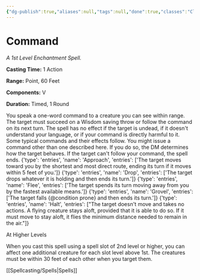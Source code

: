 ```yaml
---
{"dg-publish":true,"aliases":null,"tags":null,"done":true,"classes":"Cleric, Paladin,","spellLevel":1,"school":"Enchantment","source":"PHB","permalink":"/spells/command/","dgHomeLink":false,"dgPassFrontmatter":true}
---
```


# Command
*A 1st Level Enchantment Spell.*

**Casting Time:** 1 Action

**Range:** Point, 60 Feet

**Components:** V 

**Duration:** Timed, 1 Round

You speak a one-word command to a creature you can see within range. The target must succeed on a Wisdom saving throw or follow the command on its next turn. The spell has no effect if the target is undead, if it doesn't understand your language, or if your command is directly harmful to it.
Some typical commands and their effects follow. You might issue a command other than one described here. If you do so, the DM determines how the target behaves. If the target can't follow your command, the spell ends.
{'type': 'entries', 'name': 'Approach', 'entries': ['The target moves toward you by the shortest and most direct route, ending its turn if it moves within 5 feet of you.']}
{'type': 'entries', 'name': 'Drop', 'entries': ['The target drops whatever it is holding and then ends its turn.']}
{'type': 'entries', 'name': 'Flee', 'entries': ['The target spends its turn moving away from you by the fastest available means.']}
{'type': 'entries', 'name': 'Grovel', 'entries': ['The target falls {@condition prone} and then ends its turn.']}
{'type': 'entries', 'name': 'Halt', 'entries': ["The target doesn't move and takes no actions. A flying creature stays aloft, provided that it is able to do so. If it must move to stay aloft, it flies the minimum distance needed to remain in the air."]}

At Higher Levels

When you cast this spell using a spell slot of 2nd level or higher, you can affect one additional creature for each slot level above 1st. The creatures must be within 30 feet of each other when you target them.

[[Spellcasting/Spells|Spells]]
